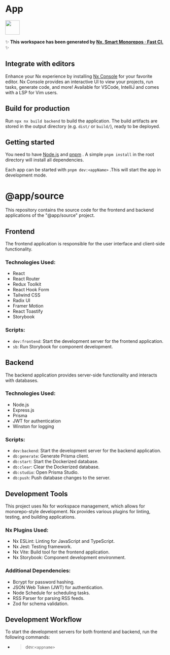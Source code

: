# App

<a alt="Nx logo" href="https://nx.dev" target="_blank" rel="noreferrer"><img src="https://raw.githubusercontent.com/nrwl/nx/master/images/nx-logo.png" width="45"></a>

✨ **This workspace has been generated by [Nx, Smart Monorepos · Fast CI.](https://nx.dev)** ✨

## Integrate with editors

Enhance your Nx experience by installing [Nx Console](https://nx.dev/nx-console) for your favorite editor. Nx Console
provides an interactive UI to view your projects, run tasks, generate code, and more! Available for VSCode, IntelliJ and
comes with a LSP for Vim users.


## Build for production

Run `npx nx build backend` to build the application. The build artifacts are stored in the output directory (e.g. `dist/` or `build/`), ready to be deployed.

## Getting started

You need to have [Node.js](https://nodejs.org/en/) and [pnpm](https://pnpm.io/) . A simple `pnpm install` in the root directory will install all dependencies.

Each app can be started with `pnpm dev:<appName>` .This will start the app in development mode.

# @app/source

This repository contains the source code for the frontend and backend applications of the "@app/source" project.

## Frontend

The frontend application is responsible for the user interface and client-side functionality.

### Technologies Used:

- React
- React Router
- Redux Toolkit
- React Hook Form
- Tailwind CSS
- Radix UI
- Framer Motion
- React Toastify
- Storybook

### Scripts:

- `dev:frontend`: Start the development server for the frontend application.
- `sb`: Run Storybook for component development.

## Backend

The backend application provides server-side functionality and interacts with databases.

### Technologies Used:

- Node.js
- Express.js
- Prisma
- JWT for authentication
- Winston for logging

### Scripts:

- `dev:backend`: Start the development server for the backend application.
- `db:generate`: Generate Prisma client.
- `db:start`: Start the Dockerized database.
- `db:clear`: Clear the Dockerized database.
- `db:studio`: Open Prisma Studio.
- `db:push`: Push database changes to the server.

## Development Tools

This project uses Nx for workspace management, which allows for monorepo-style development. Nx provides various plugins for linting, testing, and building applications.

### Nx Plugins Used:

- Nx ESLint: Linting for JavaScript and TypeScript.
- Nx Jest: Testing framework.
- Nx Vite: Build tool for the frontend application.
- Nx Storybook: Component development environment.

### Additional Dependencies:

- Bcrypt for password hashing.
- JSON Web Token (JWT) for authentication.
- Node Schedule for scheduling tasks.
- RSS Parser for parsing RSS feeds.
- Zod for schema validation.

## Development Workflow

To start the development servers for both frontend and backend, run the following commands:

- > dev:`<appname>`

